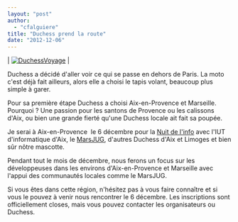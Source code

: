 ```yaml
---
layout: "post"
author: 
  - "cfalguiere"
title: "Duchess prend la route"
date: "2012-12-06"
---
```


| [![](/assets/2012/12/2012-12-06-duchess-prend-la-route/DuchessVoyage.png "DuchessVoyage")](http://www.duchess-france.org/wp-content/uploads/2012/12/DuchessVoyage.png) |

Duchess a décidé d'aller voir ce qui se passe en dehors de Paris. La moto c'est déjà fait ailleurs, alors elle a choisi le tapis volant, beaucoup plus simple à garer.

Pour sa première étape Duchess a choisi Aix-en-Provence et Marseille. Pourquoi ? Une passion pour les santons de Provence ou les calissons d'Aix, ou bien une grande fierté qu'une Duchess locale ait fait sa poupée.

Je serai à Aix-en-Provence  le 6 décembre pour la [Nuit de l'info](http://www.duchess-france.org/duchess-france-sera-presente-a-liut-daix-en-provence-pour-la-nuit-de-linfo-2012/ "Duchess France sera présente à l’IUT d’Aix-en-Provence pour la nuit de l’info 2012") avec l'IUT d'informatique d'Aix, le [MarsJUG](http://marsjug.org/ "MarsJug"), d'autres Duchess d'Aix et Limoges et bien sûr nôtre mascotte.

Pendant tout le mois de décembre, nous ferons un focus sur les développeuses dans les environs d'Aix-en-Provence et Marseille avec l'appui des communautés locales comme le MarsJUG.

Si vous êtes dans cette région, n'hésitez pas à vous faire connaître et si vous le pouvez à venir nous rencontrer le 6 décembre. Les inscriptions sont officiellement closes, mais vous pouvez contacter les organisateurs ou Duchess.
